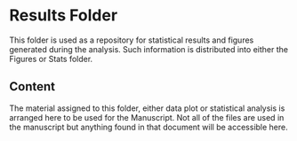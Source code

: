 # Results Folder

This folder is used as a repository for statistical results and figures generated during the analysis. Such information is distributed into either the Figures or Stats folder. 

## Content

The material assigned to this folder, either data plot or statistical analysis is arranged here to be used for the Manuscript. Not all of the files are used in the manuscript but anything found in that document will be accessible here.  